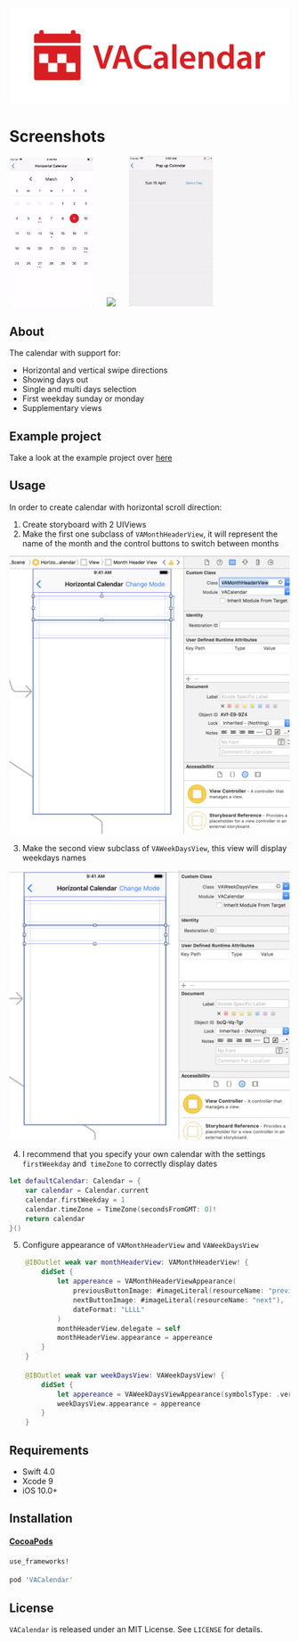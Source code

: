 <p align="center"><img src="Screenshots/logotype.png"></p>

# Screenshots
<p>
<img src="Screenshots/horizontal_calendar.gif" width="30%" height="auto"> <img src="Screenshots/vertical_calendar.gif" width="30%" height="auto" hspace="20">  <img src="Screenshots/pop_up_calendar.gif" width="30%" height="auto">
</p>

## About

The calendar with support for:

* Horizontal and vertical swipe directions
* Showing days out
* Single and multi days selection
* First weekday sunday or monday
* Supplementary views

## Example project

Take a look at the example project over [here](Example/)

## Usage

In order to create calendar with horizontal scroll direction: 

1. Create storyboard with 2 UIViews
2. Make the first one subclass of `VAMonthHeaderView`, it will represent the name of the month and the control buttons to switch between months

<p align="center"><img src="Screenshots/usage_2.png"></p>

3. Make the second view subclass of `VAWeekDaysView`, this view will display weekdays names

<p align="center"><img src="Screenshots/usage_3.png"></p>

4. I recommend that you specify your own calendar with the settings `firstWeekday` and` timeZone` to correctly display dates

```swift
let defaultCalendar: Calendar = {
    var calendar = Calendar.current
    calendar.firstWeekday = 1
    calendar.timeZone = TimeZone(secondsFromGMT: 0)!
    return calendar
}()
```

5. Configure appearance of `VAMonthHeaderView` and `VAWeekDaysView`

```swift
    @IBOutlet weak var monthHeaderView: VAMonthHeaderView! {
        didSet {
            let appereance = VAMonthHeaderViewAppearance(
                previousButtonImage: #imageLiteral(resourceName: "previous"),
                nextButtonImage: #imageLiteral(resourceName: "next"),
                dateFormat: "LLLL"
            )
            monthHeaderView.delegate = self
            monthHeaderView.appearance = appereance
        }
    }
    
    @IBOutlet weak var weekDaysView: VAWeekDaysView! {
        didSet {
            let appereance = VAWeekDaysViewAppearance(symbolsType: .veryShort, calendar: defaultCalendar)
            weekDaysView.appearance = appereance
        }
    }
```

## Requirements

* Swift 4.0
* Xcode 9
* iOS 10.0+

## Installation

#### [CocoaPods](http://cocoapods.org)

````ruby
use_frameworks!

pod 'VACalendar'

````

## License

`VACalendar` is released under an MIT License. See `LICENSE` for details.
